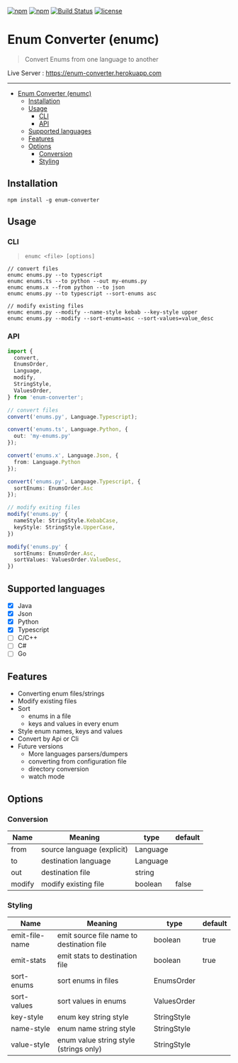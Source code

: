 [![npm](https://img.shields.io/npm/v/enum-converter.svg)](https://www.npmjs.com/package/enum-converter)
[![npm](https://img.shields.io/npm/dw/enum-converter.svg)](https://www.npmjs.com/package/enum-converter)
[![Build Status](https://travis-ci.org/nitzano/enum-converter.svg?branch=master)](https://travis-ci.org/nitzano/enum-converter)
[![license](https://img.shields.io/github/license/nitzano/enum-converter.svg)](https://github.com/nitzano/enum-converter/blob/master/LICENSE)

# Enum Converter (enumc)

> Convert Enums from one language to another

Live Server :  https://enum-converter.herokuapp.com

---

- [Enum Converter (enumc)](#enum-converter-enumc)
  - [Installation](#installation)
  - [Usage](#usage)
    - [CLI](#cli)
    - [API](#api)
  - [Supported languages](#supported-languages)
  - [Features](#features)
  - [Options](#options)
    - [Conversion](#conversion)
    - [Styling](#styling)


## Installation

```
npm install -g enum-converter
```

## Usage

### CLI

> ``` enumc <file> [options] ```

```
// convert files
enumc enums.py --to typescript
enumc enums.ts --to python --out my-enums.py
enumc enums.x --from python --to json
enumc enums.py --to typescript --sort-enums asc

// modify existing files
enumc enums.py --modify --name-style kebab --key-style upper 
enumc enums.py --modify --sort-enums=asc --sort-values=value_desc
```

### API

```typescript
import {
  convert,
  EnumsOrder,
  Language,
  modify,
  StringStyle,
  ValuesOrder,
} from 'enum-converter';

// convert files
convert('enums.py', Language.Typescript);

convert('enums.ts', Language.Python, {
  out: 'my-enums.py'
});

convert('enums.x', Language.Json, {
  from: Language.Python
});

convert('enums.py', Language.Typescript, {
  sortEnums: EnumsOrder.Asc
});

// modify exiting files
modify('enums.py' {
  nameStyle: StringStyle.KebabCase,
  keyStyle: StringStyle.UpperCase,
})

modify('enums.py' {
  sortEnums: EnumsOrder.Asc,
  sortValues: ValuesOrder.ValueDesc,
})
```

## Supported languages

* [x] Java
* [x] Json
* [x] Python
* [x] Typescript
* [ ] C/C++
* [ ] C#
* [ ] Go

## Features

* Converting enum files/strings
* Modify existing files
* Sort
  * enums in a file
  * keys and values in every enum
* Style enum names, keys and values
* Convert by Api or Cli
* Future versions  
  * More languages parsers/dumpers
  * converting from configuration file
  * directory conversion
  * watch mode

## Options

### Conversion

| Name   | Meaning                    | type     | default |
| ------ | -------------------------- | -------- | ------- |
| from   | source language (explicit) | Language |         |
| to     | destination language       | Language |         |
| out    | destination file           | string   |         |
| modify | modify existing file       | boolean  | false   |


### Styling

| Name           | Meaning                                   | type        | default |
| -------------- | ----------------------------------------- | ----------- | ------- |
| emit-file-name | emit source file name to destination file | boolean     | true    |
| emit-stats     | emit stats to destination file            | boolean     | true    |
| sort-enums     | sort enums in files                       | EnumsOrder  |         |
| sort-values    | sort values in enums                      | ValuesOrder |         |
| key-style      | enum key string style                     | StringStyle |         |
| name-style     | enum name string style                    | StringStyle |         |
| value-style    | enum value string style (strings only)    | StringStyle |         |



